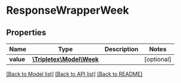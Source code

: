 # ResponseWrapperWeek

## Properties
Name | Type | Description | Notes
------------ | ------------- | ------------- | -------------
**value** | [**\Tripletex\Model\Week**](Week.md) |  | [optional] 

[[Back to Model list]](../README.md#documentation-for-models) [[Back to API list]](../README.md#documentation-for-api-endpoints) [[Back to README]](../README.md)

